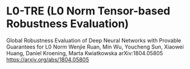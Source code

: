 # L0-TRE (L0 Norm Tensor-based Robustness Evaluation)

Global Robustness Evaluation of Deep Neural Networks with Provable Guarantees for L0 Norm
Wenjie Ruan, Min Wu, Youcheng Sun, Xiaowei Huang, Daniel Kroening, Marta Kwiatkowska
arXiv:1804.05805 https://arxiv.org/abs/1804.05805

